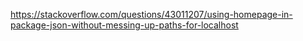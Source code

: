 https://stackoverflow.com/questions/43011207/using-homepage-in-package-json-without-messing-up-paths-for-localhost